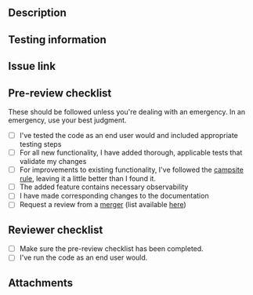 ## Description
<!--- Describe your changes in detail -->
<!--- Why is this change required? What problem does it solve? -->

## Testing information
<!--- Please describe in detail how you tested your changes. -->
<!--- This section should be through enough that reviewers can replicate the testing. -->

## Issue link
<!-- Add a link to the issue -->

## Pre-review checklist

These should be followed unless you're dealing with an emergency. In an emergency, use your best judgment. 

- [ ] I've tested the code as an end user would and included appropriate testing steps 
- [ ] For all new functionality, I have added thorough, applicable tests that validate my changes
- [ ] For improvements to existing functionality, I've followed the [campsite rule](https://github.com/encodium/.github-private/blob/main/profile/pages/dev-standards.md#git), leaving it a little better than I found it. 
- [ ] The added feature contains necessary observability
- [ ] I have made corresponding changes to the documentation
- [ ] Request a review from a [merger](https://github.com/encodium/.github-private/blob/main/profile/pages/dev-standards.md#git) (list available [here](https://github.com/orgs/encodium/teams/mergers))

## Reviewer checklist

- [ ] Make sure the pre-review checklist has been completed.
- [ ] I've run the code as an end user would.

## Attachments
<!-- This section is optional, but should be used to share items such as UI screenshots or test files, when applicable -->